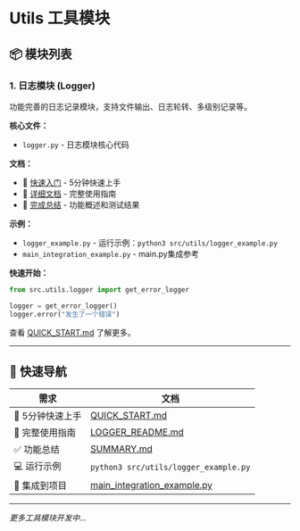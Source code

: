 # Utils 工具模块

## 📦 模块列表

### 1. 日志模块 (Logger)

功能完善的日志记录模块，支持文件输出、日志轮转、多级别记录等。

**核心文件：**
- `logger.py` - 日志模块核心代码

**文档：**
- 📘 [快速入门](QUICK_START.md) - 5分钟快速上手
- 📗 [详细文档](LOGGER_README.md) - 完整使用指南
- 📙 [完成总结](SUMMARY.md) - 功能概述和测试结果

**示例：**
- `logger_example.py` - 运行示例：`python3 src/utils/logger_example.py`
- `main_integration_example.py` - main.py集成参考

**快速开始：**

```python
from src.utils.logger import get_error_logger

logger = get_error_logger()
logger.error("发生了一个错误")
```

查看 [QUICK_START.md](QUICK_START.md) 了解更多。

---

## 🚀 快速导航

| 需求 | 文档 |
|------|------|
| 🎯 5分钟快速上手 | [QUICK_START.md](QUICK_START.md) |
| 📖 完整使用指南 | [LOGGER_README.md](LOGGER_README.md) |
| ✅ 功能总结 | [SUMMARY.md](SUMMARY.md) |
| 💻 运行示例 | `python3 src/utils/logger_example.py` |
| 🔧 集成到项目 | [main_integration_example.py](main_integration_example.py) |

---

_更多工具模块开发中..._

